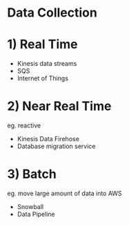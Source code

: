 # Data Collection

# 1) Real Time
- Kinesis data streams
- SQS 
- Internet of Things 

# 2) Near Real Time
eg. reactive
- Kinesis Data Firehose
- Database migration service 

# 3) Batch
eg. move large amount of data into AWS
- Snowball
- Data Pipeline
